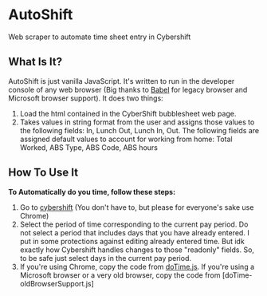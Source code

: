 # AutoShift
Web scraper to automate time sheet entry in Cybershift

## What Is It?
 AutoShift is just vanilla JavaScript. It's written to run in the developer console of any web browser (Big thanks to [Babel](https://babeljs.io/) for legacy browser and Microsoft browser support).
 It does two things:
 1. Load the html contained in the CyberShift bubblesheet web page.
 2. Takes values in string format from the user and assigns those values to the following fields: In, Lunch Out, Lunch In, Out. The following fields are assigned default values to account for working from home: Total Worked, ABS Type, ABS Code, ABS hours

## How To Use It

**To Automatically do you time,  follow these steps:**
1. Go to [cybershift](https://nycdoe.cybershift.net/) (You don't have to, but please for everyone's sake use Chrome)
2. Select the period of time corresponding to the current pay period. Do not select a period that includes days that you have already entered. I put in some protections against editing already entered time. But idk exactly how Cybershift handles changes to those "readonly" fields. So, to be safe just select days in the current pay period.
3. If you're using Chrome, copy the code from [doTime.js](https://github.com/nries1/AutoShift/blob/master/doTime.js). If you're using a Microsoft browser or a very old browser, copy the code from [doTime-oldBrowserSupport.js]
